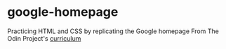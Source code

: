# google-homepage
Practicing HTML and CSS by replicating the Google homepage
From The Odin Project's [curriculum](http://www.theodinproject.com/courses/web-development-101/lessons/html-css)